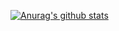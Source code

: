 [![Anurag's github stats](https://github-readme-stats.vercel.app/api?username=othmaneessafi&show_icons=true&theme=radical)](https://github.com/anuraghazra/github-readme-stats)